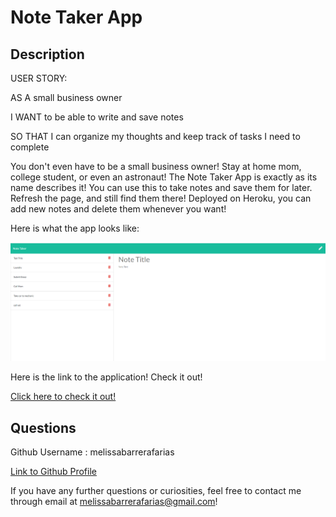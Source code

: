 # Note Taker App 

## Description 
USER STORY: 

AS A small business owner

I WANT to be able to write and save notes

SO THAT I can organize my thoughts and keep track of tasks I need to complete

You don't even have to be a small business owner! Stay at home mom, college student, or even an astronaut! The Note Taker App is exactly as its name describes it! You can use this to take notes and save them for later. Refresh the page, and still find them there! Deployed on Heroku, you can add new notes and delete them whenever you want!

Here is what the app looks like: 

![](image/note-taker.png)

Here is the link to the application! Check it out!

[Click here to check it out!](https://murmuring-basin-76991.herokuapp.com/)

## Questions
 Github Username : melissabarrerafarias
  
  [Link to Github Profile](https://github.com/melissabarrerafarias)

  If you have any further questions or curiosities, feel free to contact me through email at melissabarrerafarias@gmail.com!
